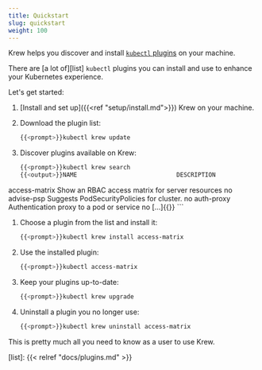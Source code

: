 ```yaml
---
title: Quickstart
slug: quickstart
weight: 100
---
```


Krew helps you discover and install [`kubectl` plugins][kpl] on your machine.

There are [a lot of][list] `kubectl` plugins you can install and use to enhance
your Kubernetes experience.

Let's get started:

1. [Install and set up]({{<ref "setup/install.md">}}) Krew on your machine.

1. Download the plugin list:

    ```sh
    {{<prompt>}}kubectl krew update
    ```

1. Discover plugins available on Krew:

    ```sh
    {{<prompt>}}kubectl krew search
    {{<output>}}NAME                            DESCRIPTION                                         INSTALLED
access-matrix                   Show an RBAC access matrix for server resources     no
advise-psp                      Suggests PodSecurityPolicies for cluster.           no
auth-proxy                      Authentication proxy to a pod or service            no
[...]{{</output>}}
    ```

1. Choose a plugin from the list and install it:

    ```sh
    {{<prompt>}}kubectl krew install access-matrix
    ```

1. Use the installed plugin:

    ```sh
    {{<prompt>}}kubectl access-matrix
    ```

1. Keep your plugins up-to-date:

    ```sh
    {{<prompt>}}kubectl krew upgrade
    ```

1. Uninstall a plugin you no longer use:

    ```sh
    {{<prompt>}}kubectl krew uninstall access-matrix
    ```

This is pretty much all you need to know as a user to use Krew.

[kpl]: https://kubernetes.io/docs/tasks/extend-kubectl/kubectl-plugins/
[list]: {{< relref "docs/plugins.md" >}}

